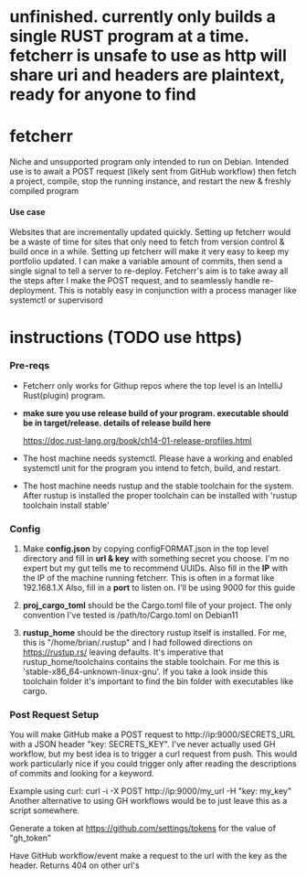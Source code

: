 # unfinished. currently only builds a single RUST program at a time. fetcherr is unsafe to use as http will share uri and headers are plaintext, ready for anyone to find

# fetcherr
Niche and unsupported program only intended to run on Debian.
Intended use is to await a POST request (likely sent from GitHub workflow) then fetch a project, compile, stop the running instance, and restart the new & freshly compiled program
#### Use case
Websites that are incrementally updated quickly.
Setting up fetcherr would be a waste of time for sites that only need to fetch from version control & build once in a while.
Setting up fetcherr will make it very easy to keep my portfolio updated.
I can make a variable amount of commits, then send a single signal to tell a server to re-deploy.
Fetcherr's aim is to take away all the steps after I make the POST request, and to seamlessly handle re-deployment.
This is notably easy in conjunction with a process manager like systemctl or supervisord

# instructions (TODO use https)
### Pre-reqs
* Fetcherr only works for Githup repos where the top level is an IntelliJ Rust(plugin) program.
* **make sure you use release build of your program. executable should be in target/release. details of release build here**

  https://doc.rust-lang.org/book/ch14-01-release-profiles.html
* The host machine needs systemctl.
 Please have a working and enabled systemctl unit for the program you intend to fetch, build, and restart. 
* The host machine needs rustup and the stable toolchain for the system.
 After rustup is installed the proper toolchain can be installed with 'rustup toolchain install stable'


### Config
1. Make **config.json** by copying configFORMAT.json in the top level directory and fill in **url & key** with something secret you choose.
I'm no expert but my gut tells me to recommend UUIDs. 
Also fill in the **IP** with the IP of the machine running fetcherr. This is often in a format like 192.168.1.X
Also, fill in a **port** to listen on. I'll be using 9000 for this guide 

2. **proj_cargo_toml** should be the Cargo.toml file of your project.
The only convention I've tested is /path/to/Cargo.toml on Debian11

3. **rustup_home** should be the directory rustup itself is installed.
For me, this is "/home/brian/.rustup"
and I had followed directions on https://rustup.rs/ leaving defaults.
It's imperative that rustup_home/toolchains contains the stable toolchain.
For me this is 'stable-x86_64-unknown-linux-gnu'.
If you take a look inside this toolchain folder it's important to find
the bin folder with executables like cargo. 

### Post Request Setup
You will make GitHub make a POST request to http://ip:9000/SECRETS_URL with a JSON header "key: SECRETS_KEY".
I've never actually used GH workflow, but my best idea is to trigger a curl request from push.
This would work particularly nice if you could trigger only after reading the descriptions of commits and looking for a keyword. 

Example using curl: curl -i -X POST http://ip:9000/my_url -H "key: my_key"
Another alternative to using GH workflows would be to just leave this as a script somewhere. 

Generate a token at https://github.com/settings/tokens for the value of "gh_token"

Have GitHub workflow/event make a request to the url with the key as the header. Returns 404 on other url's
